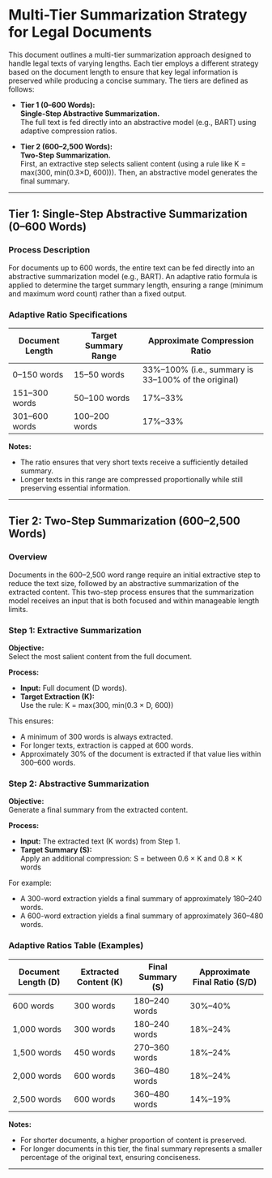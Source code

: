 # Multi-Tier Summarization Strategy for Legal Documents

This document outlines a multi-tier summarization approach designed to handle legal texts of varying lengths. Each tier employs a different strategy based on the document length to ensure that key legal information is preserved while producing a concise summary. The tiers are defined as follows:

- **Tier 1 (0–600 Words):**  
  **Single-Step Abstractive Summarization.**  
  The full text is fed directly into an abstractive model (e.g., BART) using adaptive compression ratios.

- **Tier 2 (600–2,500 Words):**  
  **Two-Step Summarization.**  
  First, an extractive step selects salient content (using a rule like K = max(300, min(0.3×D, 600))). Then, an abstractive model generates the final summary.

---

## Tier 1: Single-Step Abstractive Summarization (0–600 Words)

### Process Description

For documents up to 600 words, the entire text can be fed directly into an abstractive summarization model (e.g., BART). An adaptive ratio formula is applied to determine the target summary length, ensuring a range (minimum and maximum word count) rather than a fixed output.

### Adaptive Ratio Specifications

| **Document Length** | **Target Summary Range** | **Approximate Compression Ratio**       |
|---------------------|--------------------------|-----------------------------------------|
| 0–150 words         | 15–50 words              | 33%–100% (i.e., summary is 33–100% of the original) |
| 151–300 words       | 50–100 words             | 17%–33%                                |
| 301–600 words       | 100–200 words            | 17%–33%                                |

**Notes:**
- The ratio ensures that very short texts receive a sufficiently detailed summary.
- Longer texts in this range are compressed proportionally while still preserving essential information.

---

## Tier 2: Two-Step Summarization (600–2,500 Words)

### Overview

Documents in the 600–2,500 word range require an initial extractive step to reduce the text size, followed by an abstractive summarization of the extracted content. This two-step process ensures that the summarization model receives an input that is both focused and within manageable length limits.

### Step 1: Extractive Summarization

**Objective:**  
Select the most salient content from the full document.

**Process:**
- **Input:** Full document (D words).
- **Target Extraction (K):**  
  Use the rule: K = max(300, min(0.3 × D, 600))


This ensures:
- A minimum of 300 words is always extracted.
- For longer texts, extraction is capped at 600 words.
- Approximately 30% of the document is extracted if that value lies within 300–600 words.

### Step 2: Abstractive Summarization

**Objective:**  
Generate a final summary from the extracted content.

**Process:**
- **Input:** The extracted text (K words) from Step 1.
- **Target Summary (S):**  
Apply an additional compression: S = between 0.6 × K and 0.8 × K words


For example:
- A 300-word extraction yields a final summary of approximately 180–240 words.
- A 600-word extraction yields a final summary of approximately 360–480 words.

### Adaptive Ratios Table (Examples)

| Document Length (D) | Extracted Content (K) | Final Summary (S)  | Approximate Final Ratio (S/D) |
|---------------------|-----------------------|--------------------|-------------------------------|
| 600 words           | 300 words             | 180–240 words      | 30%–40%                       |
| 1,000 words         | 300 words             | 180–240 words      | 18%–24%                       |
| 1,500 words         | 450 words             | 270–360 words      | 18%–24%                       |
| 2,000 words         | 600 words             | 360–480 words      | 18%–24%                       |
| 2,500 words         | 600 words             | 360–480 words      | 14%–19%                       |

**Notes:**
- For shorter documents, a higher proportion of content is preserved.
- For longer documents in this tier, the final summary represents a smaller percentage of the original text, ensuring conciseness.

---